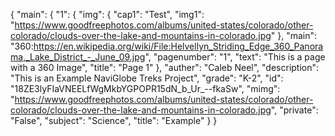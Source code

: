 {
    "main": {
        "1": {
            "img": {
                "cap1": "Test", 
                "img1": "https://www.goodfreephotos.com/albums/united-states/colorado/other-colorado/clouds-over-the-lake-and-mountains-in-colorado.jpg"
            }, 
            "main": "360:https://en.wikipedia.org/wiki/File:Helvellyn_Striding_Edge_360_Panorama,_Lake_District_-_June_09.jpg", 
            "pagenumber": "1", 
            "text": "This is a page with a 360 Image", 
            "title": "Page 1"
        }, 
        "auther": "Caleb Neel", 
        "description": "This is an Example NaviGlobe Treks Project", 
        "grade": "K-2", 
        "id": "18ZE3lyFIaVNEELfWgMkbYGPOPR15dN_b_Ur_--fkaSw", 
        "mimg": "https://www.goodfreephotos.com/albums/united-states/colorado/other-colorado/clouds-over-the-lake-and-mountains-in-colorado.jpg", 
        "private": "False", 
        "subject": "Science", 
        "title": "Example"
    }
}